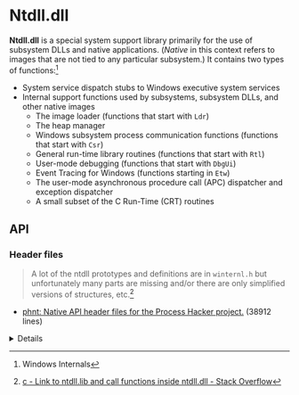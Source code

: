 # Ntdll.dll
<!--See [Subsystems](README.md#ntdlldll) for an introduction to Ntdll.dll.-->
**Ntdll.dll** is a special system support library primarily for the use of subsystem DLLs and native applications. (*Native* in this context refers to images that are not tied to any particular subsystem.) It contains two types of functions:[^winter]
- System service dispatch stubs to Windows executive system services
- Internal support functions used by subsystems, subsystem DLLs, and other native images
  - The image loader (functions that start with `Ldr`)
  - The heap manager
  - Windows subsystem process communication functions (functions that start with `Csr`)
  - General run-time library routines (functions that start with `Rtl`)
  - User-mode debugging (functions that start with `DbgUi`)
  - Event Tracing for Windows (functions starting in `Etw`)
  - The user-mode asynchronous procedure call (APC) dispatcher and exception dispatcher
  - A small subset of the C Run-Time (CRT) routines

## API
### Header files
> A lot of the ntdll prototypes and definitions are in `winternl.h` but unfortunately many parts are missing and/or there are only simplified versions of structures, etc.[^header-so]

- [phnt: Native API header files for the Process Hacker project.](https://github.com/processhacker/phnt) (38912 lines)
<details>

- [Fyyre/ntdll: ntdll.h - compatible with MSVC 6.0, Intel C++ Compiler and MinGW. Serves as a complete replacement for Windows.h](https://github.com/Fyyre/ntdll) (32679 lines)
- [ScyllaHide/3rdparty/ntdll](https://github.com/x64dbg/ScyllaHide/tree/master/3rdparty/ntdll) (10447 lines)
- [x64dbg/ntdll.h](https://github.com/x64dbg/x64dbg/blob/development/src/dbg/ntdll/ntdll.h) (9394 lines)
- [ZeusInjector/ntdll.h](https://github.com/Ice3man543/ZeusInjector/blob/master/ntdll.h) (5515 lines)
- [Gozi/ntdll.h](https://github.com/t3rabyt3-zz/Gozi/blob/master/ntdll.h) (4733 lines)
- [Carberp/ntdll.h](https://github.com/hryuk/Carberp/blob/master/source%20-%20absource/pro/all%20source/hvnc_dll/ntdll/ntdll.h) (3909 lines)
- [dynamorio/ntdll.h](https://github.com/rnk/dynamorio/blob/master/core/win32/ntdll.h) (2197 lines)
- [Cygwin/ntdll.h](https://github.com/Alexpux/Cygwin/blob/master/winsup/cygwin/ntdll.h) (1765 lines)
</details>

[^winter]: Windows Internals
[^header-so]: [c - Link to ntdll.lib and call functions inside ntdll.dll - Stack Overflow](https://stackoverflow.com/questions/35509388/link-to-ntdll-lib-and-call-functions-inside-ntdll-dll)